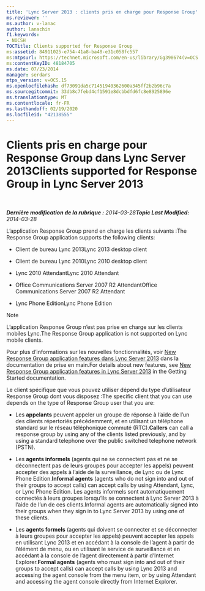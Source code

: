 ```yaml
---
title: 'Lync Server 2013 : clients pris en charge pour Response Group'
ms.reviewer: ''
ms.author: v-lanac
author: lanachin
f1.keywords:
- NOCSH
TOCTitle: Clients supported for Response Group
ms:assetid: 84911025-e754-41a8-ba48-e31c058fc557
ms:mtpsurl: https://technet.microsoft.com/en-us/library/Gg398674(v=OCS.15)
ms:contentKeyID: 48184705
ms.date: 07/23/2014
manager: serdars
mtps_version: v=OCS.15
ms.openlocfilehash: df73091da5c71451940362600a345ff2b2b96c7a
ms.sourcegitcommit: 33db8c7febd4cf1591e8dcbbdfd6fc8e8925896e
ms.translationtype: MT
ms.contentlocale: fr-FR
ms.lasthandoff: 02/19/2020
ms.locfileid: "42138555"
---
```

<div data-xmlns="http://www.w3.org/1999/xhtml">

<div class="topic" data-xmlns="http://www.w3.org/1999/xhtml" data-msxsl="urn:schemas-microsoft-com:xslt" data-cs="http://msdn.microsoft.com/">

<div data-asp="https://msdn2.microsoft.com/asp">

# <a name="clients-supported-for-response-group-in-lync-server-2013"></a><span data-ttu-id="36b92-102">Clients pris en charge pour Response Group dans Lync Server 2013</span><span class="sxs-lookup"><span data-stu-id="36b92-102">Clients supported for Response Group in Lync Server 2013</span></span>

</div>

<div id="mainSection">

<div id="mainBody">

<span> </span>

<span data-ttu-id="36b92-103">_**Dernière modification de la rubrique :** 2014-03-28_</span><span class="sxs-lookup"><span data-stu-id="36b92-103">_**Topic Last Modified:** 2014-03-28_</span></span>

<span data-ttu-id="36b92-104">L’application Response Group prend en charge les clients suivants :</span><span class="sxs-lookup"><span data-stu-id="36b92-104">The Response Group application supports the following clients:</span></span>

  - <span data-ttu-id="36b92-105">Client de bureau Lync 2013</span><span class="sxs-lookup"><span data-stu-id="36b92-105">Lync 2013 desktop client</span></span>

  - <span data-ttu-id="36b92-106">Client de bureau Lync 2010</span><span class="sxs-lookup"><span data-stu-id="36b92-106">Lync 2010 desktop client</span></span>

  - <span data-ttu-id="36b92-107">Lync 2010 Attendant</span><span class="sxs-lookup"><span data-stu-id="36b92-107">Lync 2010 Attendant</span></span>

  - <span data-ttu-id="36b92-108">Office Communications Server 2007 R2 Attendant</span><span class="sxs-lookup"><span data-stu-id="36b92-108">Office Communications Server 2007 R2 Attendant</span></span>

  - <span data-ttu-id="36b92-109">Lync Phone Edition</span><span class="sxs-lookup"><span data-stu-id="36b92-109">Lync Phone Edition</span></span>

<div>


> [!NOTE]  
> <span data-ttu-id="36b92-110">L’application Response Group n’est pas prise en charge sur les clients mobiles Lync.</span><span class="sxs-lookup"><span data-stu-id="36b92-110">The Response Group application is not supported on Lync mobile clients.</span></span>



</div>

<span data-ttu-id="36b92-111">Pour plus d’informations sur les nouvelles fonctionnalités, voir [New Response Group application features dans Lync Server 2013](lync-server-2013-new-response-group-application-features.md) dans la documentation de prise en main.</span><span class="sxs-lookup"><span data-stu-id="36b92-111">For details about new features, see [New Response Group application features in Lync Server 2013](lync-server-2013-new-response-group-application-features.md) in the Getting Started documentation.</span></span>

<span data-ttu-id="36b92-112">Le client spécifique que vous pouvez utiliser dépend du type d’utilisateur Response Group dont vous disposez :</span><span class="sxs-lookup"><span data-stu-id="36b92-112">The specific client that you can use depends on the type of Response Group user that you are:</span></span>

  - <span data-ttu-id="36b92-113">Les **appelants** peuvent appeler un groupe de réponse à l’aide de l’un des clients répertoriés précédemment, et en utilisant un téléphone standard sur le réseau téléphonique commuté (RTC).</span><span class="sxs-lookup"><span data-stu-id="36b92-113">**Callers** can call a response group by using any of the clients listed previously, and by using a standard telephone over the public switched telephone network (PSTN).</span></span>

  - <span data-ttu-id="36b92-114">Les **agents informels** (agents qui ne se connectent pas et ne se déconnectent pas de leurs groupes pour accepter les appels) peuvent accepter des appels à l’aide de la surveillance, de Lync ou de Lync Phone Edition.</span><span class="sxs-lookup"><span data-stu-id="36b92-114">**Informal agents** (agents who do not sign into and out of their groups to accept calls) can accept calls by using Attendant, Lync, or Lync Phone Edition.</span></span> <span data-ttu-id="36b92-115">Les agents informels sont automatiquement connectés à leurs groupes lorsqu’ils se connectent à Lync Server 2013 à l’aide de l’un de ces clients.</span><span class="sxs-lookup"><span data-stu-id="36b92-115">Informal agents are automatically signed into their groups when they sign in to Lync Server 2013 by using one of these clients.</span></span>

  - <span data-ttu-id="36b92-116">Les **agents formels** (agents qui doivent se connecter et se déconnecter à leurs groupes pour accepter les appels) peuvent accepter les appels en utilisant Lync 2013 et en accédant à la console de l’agent à partir de l’élément de menu, ou en utilisant le service de surveillance et en accédant à la console de l’agent directement à partir d’Internet Explorer.</span><span class="sxs-lookup"><span data-stu-id="36b92-116">**Formal agents** (agents who must sign into and out of their groups to accept calls) can accept calls by using Lync 2013 and accessing the agent console from the menu item, or by using Attendant and accessing the agent console directly from Internet Explorer.</span></span>

</div>

<span> </span>

</div>

</div>

</div>


